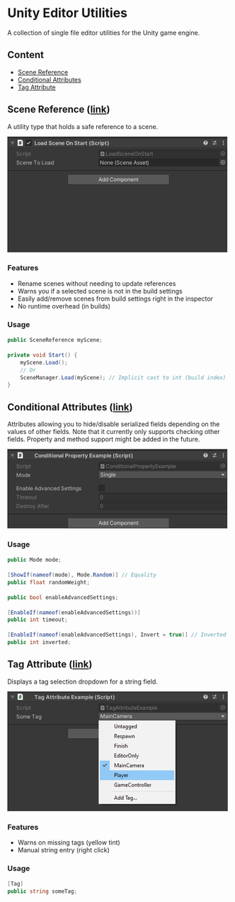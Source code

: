 # Unity Editor Utilities

A collection of single file editor utilities for the Unity game engine.

## Content
- [Scene Reference](#scene-reference-link)
- [Conditional Attributes](#conditional-attributes-link)
- [Tag Attribute](#tag-attribute-link)

## Scene Reference ([link](DemoProject/Assets/Scripts/SceneReference.cs))

A utility type that holds a safe reference to a scene.

![Scene reference demo](Images/SceneReference_Demo.gif)

### Features
- Rename scenes without needing to update references
- Warns you if a selected scene is not in the build settings
- Easily add/remove scenes from build settings right in the inspector
- No runtime overhead (in builds)

### Usage

```c#
public SceneReference myScene;

private void Start() {
    myScene.Load();
    // Or
    SceneManager.Load(myScene); // Implicit cast to int (build index)
}
```

## Conditional Attributes ([link](DemoProject/Assets/Scripts/ConditionalPropertyAttributes.cs))

Attributes allowing you to hide/disable serialized fields depending on the 
values of other fields. Note that it currently only supports checking other 
fields. Property and method support might be added in the future.

![Conditional attributes demo](Images/ConditionalAttribute_Demo.gif)

### Usage

```c#
public Mode mode;

[ShowIf(nameof(mode), Mode.Random)] // Equality
public float randomWeight;

public bool enableAdvancedSettings;

[EnableIf(nameof(enableAdvancedSettings))]
public int timeout;

[EnableIf(nameof(enableAdvancedSettings), Invert = true)] // Inverted
public int inverted;
```

## Tag Attribute ([link](DemoProject/Assets/Scripts/TagAttribute.cs))

Displays a tag selection dropdown for a string field.

![](Images/TagAttribute.png)

### Features
- Warns on missing tags (yellow tint)
- Manual string entry (right click)

### Usage
```c#
[Tag]
public string someTag;
```